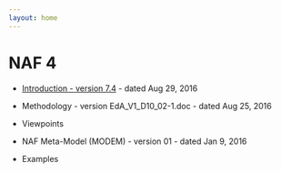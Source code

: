 ```yaml
---
layout: home  
---
```



# NAF 4

* [Introduction  - version 7.4](introduction/) - dated Aug 29, 2016
* Methodology - version EdA_V1_D10_02-1.doc - dated Aug 25, 2016 
* Viewpoints
* NAF Meta-Model (MODEM) - version 01 - dated Jan 9, 2016

* Examples
